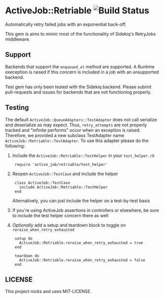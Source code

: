 # ActiveJob::Retriable ![Build Status](https://travis-ci.org/SimplyBuilt/activejob-retriable.svg)

Automatically retry failed jobs with an exponential back-off.

This gem is aims to mimic most of the functionality of Sidekiq's
RetryJobs middleware.

## Support

Backends that support the `enqueued_at` method are supported. A
Runtime exeception is raised if this concern is included in a job with
an unsupported backend.

Test gem has only been tested with the Sidekiq backend. Please submit
pull-requests and issues for backends that are not functioning properly.

## Testing

The default `ActiveJob::QueueAdapters::TestAdapter` does not call
serialize and deserialize as may expect. Thus, `retry_attempts` are not
properly tracked and "infinite performs" occur when an exception is
raised. Therefore, we provided a new subclass TestAdapter name
`ActiveJob::Retriable::TestAdapter`. To use this adapter please do the
following:

1. Include the `ActiveJob::Retriable::TestHelper` in your `test_helper.rb`

        require 'active_job/retriable/test_helper'

2. Reopen `ActiveJob::TestCase` and include the helper

        class ActiveJob::TestCase
          include ActiveJob::Retriable::TestHelper
        end

   Alternatively, you can just include the helper on a test-by-test
basis

3. If you're using ActiveJob assertions in controllers or elsewhere, be
   sure to include the test helper concern there as well

4. *Optionally* add a setup and teardown block to toggle on
   `reraise_when_retry_exhausted`

        setup do
          ActiveJob::Retriable.reraise_when_retry_exhausted = true
        end

        teardown do
          ActiveJob::Retriable.reraise_when_retry_exhausted = false
        end

## LICENSE

This project rocks and uses MIT-LICENSE.
